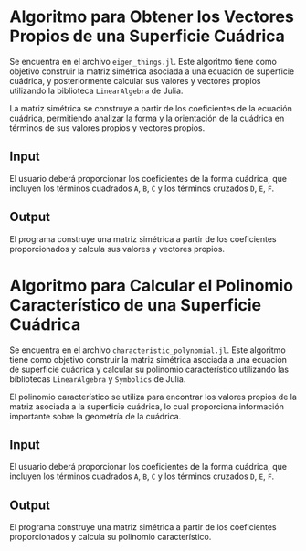 # Algoritmo para Obtener los Vectores Propios de una Superficie Cuádrica

Se encuentra en el archivo `eigen_things.jl`. Este algoritmo tiene como objetivo construir la matriz simétrica asociada a una ecuación de superficie cuádrica, y posteriormente calcular sus valores y vectores propios utilizando la biblioteca `LinearAlgebra` de Julia.

La matriz simétrica se construye a partir de los coeficientes de la ecuación cuádrica, permitiendo analizar la forma y la orientación de la cuádrica en términos de sus valores propios y vectores propios.

## Input
El usuario deberá proporcionar los coeficientes de la forma cuádrica, que incluyen los términos cuadrados `A`, `B`, `C` y los términos cruzados `D`, `E`, `F`.

## Output
El programa construye una matriz simétrica a partir de los coeficientes proporcionados y calcula sus valores y vectores propios.

# Algoritmo para Calcular el Polinomio Característico de una Superficie Cuádrica

Se encuentra en el archivo `characteristic_polynomial.jl`. Este algoritmo tiene como objetivo construir la matriz simétrica asociada a una ecuación de superficie cuádrica y calcular su polinomio característico utilizando las bibliotecas `LinearAlgebra` y `Symbolics` de Julia.

El polinomio característico se utiliza para encontrar los valores propios de la matriz asociada a la superficie cuádrica, lo cual proporciona información importante sobre la geometría de la cuádrica.

## Input
El usuario deberá proporcionar los coeficientes de la forma cuádrica, que incluyen los términos cuadrados `A`, `B`, `C` y los términos cruzados `D`, `E`, `F`.


## Output
El programa construye una matriz simétrica a partir de los coeficientes proporcionados y calcula su polinomio característico.